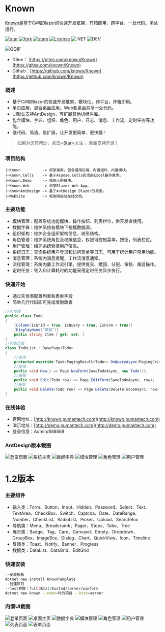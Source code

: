 # Known

[Known](https://gitee.com/known/Known)是基于C#和Blazor的快速开发框架，开箱即用，跨平台，一处代码，多处运行。

[![star](https://gitee.com/known/Known/badge/star.svg?theme=dark)](https://gitee.com/known/Known/stargazers)
[![fork](https://gitee.com/known/Known/badge/fork.svg?theme=dark)](https://gitee.com/known/Known/members)
[![stars](https://img.shields.io/github/stars/known/known?color=%231890FF)](https://github.com/known/Known)
[![License](https://img.shields.io/badge/license-Apache2-yellow)](https://gitee.com/known/Known/blob/master/LICENSE)
![.NET](https://img.shields.io/badge/.NET-8.0-green)
![DEV](https://img.shields.io/badge/DEV-VS2022-brightgreen)

![QQ群](https://img.shields.io/badge/QQ群-865982686-blue)

- Gitee： [https://gitee.com/known/Known](https://gitee.com/known/Known)
- Github：[https://github.com/known/Known](https://github.com/known/Known)

### 概述

- 基于C#和Blazor的快速开发框架，模块化，跨平台，开箱即用。
- 单页应用，混合桌面应用，Web和桌面共享一处代码。
- UI默认支持AntDesign，可扩展其他UI组件库。
- 包含模块、字典、组织、角色、用户、日志、消息、工作流、定时任务等功能。
- 低代码、简洁、易扩展，让开发更简单、更快捷！

> 如果对您有帮助，点击[⭐Star⭐](https://gitee.com/known/Known)关注 ，感谢支持开源！

### 项目结构

```
├─Known          -> 框架类库，包含通用后端、内置组件、内置模块。
├─Known.Cells    -> 基于Aspose.Cells实现的Excel操作类库。
├─Known.Demo     -> 框架示例模块。
├─Known.Web      -> 框架Blazor Web App。
├─KnownAntDesign -> 基于AntDesign Blazor的界面。
├─WebSite        -> 框架网站及在线文档。
```

### 主要功能

- 模块管理：配置系统功能模块、操作按钮、列表栏位，供开发者使用。
- 数据字典：维护系统各模块下拉框数据源。
- 组织架构：维护企业组织架构信息，树形结构。
- 角色管理：维护系统角色及权限信息，权限可控制菜单，按钮，列表栏位。
- 用户管理：维护系统登录用户信息。
- 系统日志：查询系统用户登录和访问菜单等日志，可用于统计用户常用功能。
- 消息管理：系统内消息提醒，工作流消息通知。
- 流程管理：系统内置工作流引擎，提供提交、撤回、分配、审核、重启操作。
- 定时任务：导入和计算耗时的功能采用定时任务异步执行。

### 快速开始

- 通过实体类配置列表和表单字段
- 简单几行代码即可完成增删改查

```csharp
//实体类
public class Todo
{
    [Column(IsGrid = true, IsQuery = true, IsForm = true)]
    [DisplayName("项目")]
    public string Item { get; set; }
}
//列表页面
class TodoList : BasePage<Todo>
{
    //查询
    protected override Task<PagingResult<Todo>> OnQueryAsync(PagingCriteria criteria) => QueryApplysAsync(criteria);
    //新增
    public void New() => Page.NewForm(SaveTodoAsync, new Todo());
    //编辑
    public void Edit(Todo row) => Page.EditForm(SaveTodoAsync, row);
    //删除
    public void Delete(Todo row) => Page.Delete(DeleteTodosAsync, row);
}
```

### 在线体验

- 官网地址：[http://known.pumantech.com](http://known.pumantech.com)
- 演示地址：[http://demo.pumantech.com](http://demo.pumantech.com)
- 登录信息：Admin/888888

### AntDesign版本截图

![登录页面](https://foruda.gitee.com/images/1700054333326089784/0d22dcba_14334.png "屏幕截图")
![系统主页](https://foruda.gitee.com/images/1700054395179186493/6c574df9_14334.png "屏幕截图")
![数据字典](https://foruda.gitee.com/images/1700054455264217536/4c154259_14334.png "屏幕截图")
![模块管理](https://foruda.gitee.com/images/1700054506626636592/98b9add3_14334.png "屏幕截图")
![角色管理](https://foruda.gitee.com/images/1700054617363123970/48133586_14334.png "屏幕截图")
![用户管理](https://foruda.gitee.com/images/1700054722192459256/2308879c_14334.png "屏幕截图")

# 1.2版本

### 主要组件

- 输入类：Form、Button、Input、Hidden、Password、Select、Text、TextArea、CheckBox、Switch、Captcha、Date、DateRange、Number、CheckList、RadioList、Picker、Upload、SearchBox
- 导航类：Menu、Breadcrumb、Pager、Steps、Tabs、Tree
- 展示类：Badge、Tag、Card、Carousel、Empty、Dropdown、GroupBox、ImageBox、Dialog、Chart、QuickView、Icon、Timeline
- 反馈类：Toast、Notify、Banner、Progress
- 数据类：DataList、DataGrid、EditGrid

### 快速安装

```bash
--安装模板
dotnet new install KnownTemplate
--创建项目
--host参数：full(默认)/hosted/server/winform
dotnet new known --name=你的项目 --host=server
```

### 内置UI截图

![登录页面](https://foruda.gitee.com/images/1688121567850878119/aeb0ba7c_14334.png "屏幕截图")
![桌面主页](https://foruda.gitee.com/images/1688092817417883098/53a1da51_14334.png "屏幕截图")
![数据字典](https://foruda.gitee.com/images/1688121245593898303/e45b1e89_14334.png "屏幕截图")
![模块管理](https://foruda.gitee.com/images/1688121372620870803/ca564f91_14334.png "屏幕截图")
![角色管理](https://foruda.gitee.com/images/1688121430233035965/c6e8df7f_14334.png "屏幕截图")
![用户管理](https://foruda.gitee.com/images/1688121486294777387/218d0eb9_14334.png "屏幕截图")
![列表页面](https://foruda.gitee.com/images/1688093103502236712/7ad4f573_14334.png "屏幕截图")
![表单页面](https://foruda.gitee.com/images/1688093130502934536/ee69a56f_14334.png "屏幕截图")
